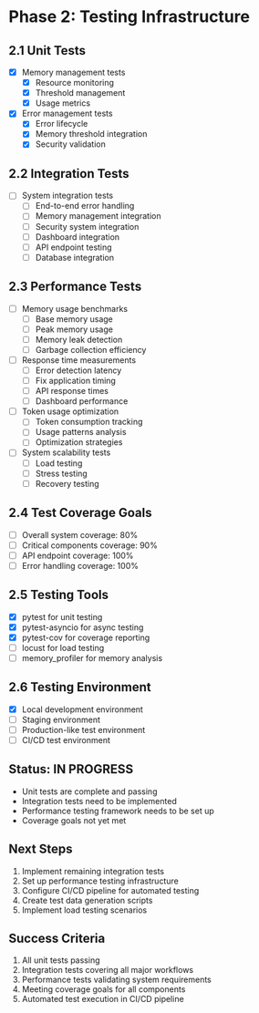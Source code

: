 # Phase 2: Testing Infrastructure

## 2.1 Unit Tests
- [x] Memory management tests
  - [x] Resource monitoring
  - [x] Threshold management
  - [x] Usage metrics
- [x] Error management tests
  - [x] Error lifecycle
  - [x] Memory threshold integration
  - [x] Security validation

## 2.2 Integration Tests
- [ ] System integration tests
  - [ ] End-to-end error handling
  - [ ] Memory management integration
  - [ ] Security system integration
  - [ ] Dashboard integration
  - [ ] API endpoint testing
  - [ ] Database integration

## 2.3 Performance Tests
- [ ] Memory usage benchmarks
  - [ ] Base memory usage
  - [ ] Peak memory usage
  - [ ] Memory leak detection
  - [ ] Garbage collection efficiency
- [ ] Response time measurements
  - [ ] Error detection latency
  - [ ] Fix application timing
  - [ ] API response times
  - [ ] Dashboard performance
- [ ] Token usage optimization
  - [ ] Token consumption tracking
  - [ ] Usage patterns analysis
  - [ ] Optimization strategies
- [ ] System scalability tests
  - [ ] Load testing
  - [ ] Stress testing
  - [ ] Recovery testing

## 2.4 Test Coverage Goals
- [ ] Overall system coverage: 80%
- [ ] Critical components coverage: 90%
- [ ] API endpoint coverage: 100%
- [ ] Error handling coverage: 100%

## 2.5 Testing Tools
- [x] pytest for unit testing
- [x] pytest-asyncio for async testing
- [x] pytest-cov for coverage reporting
- [ ] locust for load testing
- [ ] memory_profiler for memory analysis

## 2.6 Testing Environment
- [x] Local development environment
- [ ] Staging environment
- [ ] Production-like test environment
- [ ] CI/CD test environment

## Status: IN PROGRESS
- Unit tests are complete and passing
- Integration tests need to be implemented
- Performance testing framework needs to be set up
- Coverage goals not yet met

## Next Steps
1. Implement remaining integration tests
2. Set up performance testing infrastructure
3. Configure CI/CD pipeline for automated testing
4. Create test data generation scripts
5. Implement load testing scenarios

## Success Criteria
1. All unit tests passing
2. Integration tests covering all major workflows
3. Performance tests validating system requirements
4. Meeting coverage goals for all components
5. Automated test execution in CI/CD pipeline
